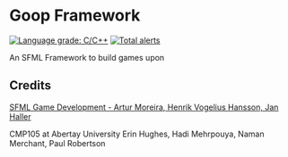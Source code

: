 # Goop Framework
[![Language grade: C/C++](https://img.shields.io/lgtm/grade/cpp/g/goopey7/goopFramework.svg?logo=lgtm&logoWidth=18)](https://lgtm.com/projects/g/goopey7/goopFramework/context:cpp)
[![Total alerts](https://img.shields.io/lgtm/alerts/g/goopey7/goopFramework.svg?logo=lgtm&logoWidth=18)](https://lgtm.com/projects/g/goopey7/goopFramework/alerts/)

An SFML Framework to build games upon

## Credits
[SFML Game Development - Artur Moreira, Henrik Vogelius Hansson, Jan Haller](https://www.amazon.co.uk/SFML-Game-Development-Artur-Moreira-ebook/dp/B00DL0CFHC)

CMP105 at Abertay University
Erin Hughes, Hadi Mehrpouya, Naman Merchant, Paul Robertson

